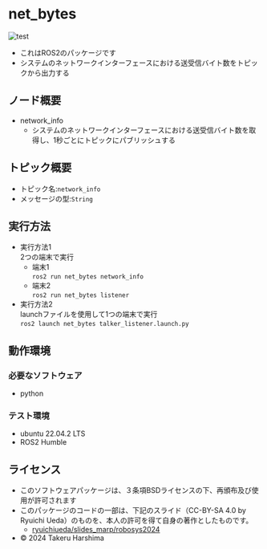 # net_bytes
![test](https://github.com/eLu-0912/net_bytes/actions/workflows/test.yml/badge.svg)  
- これはROS2のパッケージです
- システムのネットワークインターフェースにおける送受信バイト数をトピックから出力する
## ノード概要
* network_info  
  * システムのネットワークインターフェースにおける送受信バイト数を取得し、1秒ごとにトピックにパブリッシュする

## トピック概要  
* トピック名:`network_info`  
* メッセージの型:`String`  
## 実行方法  
- 実行方法1  
2つの端末で実行  
  - 端末1  
`ros2 run net_bytes network_info`  
  - 端末2  
`ros2 run net_bytes listener`  
- 実行方法2  
launchファイルを使用して1つの端末で実行  
`ros2 launch net_bytes talker_listener.launch.py`  
## 動作環境
### 必要なソフトウェア
* python  
### テスト環境
* ubuntu 22.04.2 LTS
* ROS2 Humble
## ライセンス  
- このソフトウェアパッケージは、３条項BSDライセンスの下、再頒布及び使用が許可されます
- このパッケージのコードの一部は、下記のスライド（CC-BY-SA 4.0 by Ryuichi Ueda）のものを、本人の許可を得て自身の著作としたものです。
  - [ryuichiueda/slides_marp/robosys2024](https://github.com/ryuichiueda/slides_marp/tree/master/robosys2024)
- © 2024 Takeru Harshima
